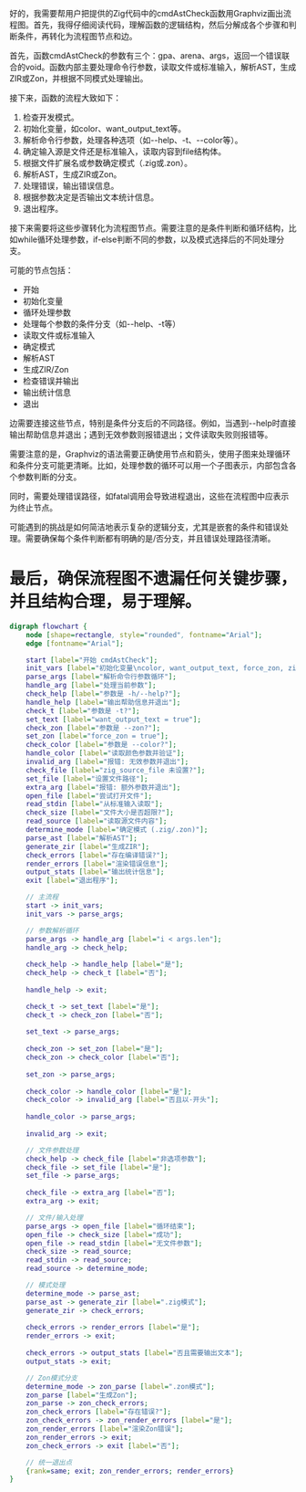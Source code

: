 好的，我需要帮用户把提供的Zig代码中的cmdAstCheck函数用Graphviz画出流程图。首先，我得仔细阅读代码，理解函数的逻辑结构，然后分解成各个步骤和判断条件，再转化为流程图节点和边。

首先，函数cmdAstCheck的参数有三个：gpa、arena、args，返回一个错误联合的void。函数内部主要处理命令行参数，读取文件或标准输入，解析AST，生成ZIR或Zon，并根据不同模式处理输出。

接下来，函数的流程大致如下：
1. 检查开发模式。
2. 初始化变量，如color、want_output_text等。
3. 解析命令行参数，处理各种选项（如--help、-t、--color等）。
4. 确定输入源是文件还是标准输入，读取内容到file结构体。
5. 根据文件扩展名或参数确定模式（.zig或.zon）。
6. 解析AST，生成ZIR或Zon。
7. 处理错误，输出错误信息。
8. 根据参数决定是否输出文本统计信息。
9. 退出程序。

接下来需要将这些步骤转化为流程图节点。需要注意的是条件判断和循环结构，比如while循环处理参数，if-else判断不同的参数，以及模式选择后的不同处理分支。

可能的节点包括：
- 开始
- 初始化变量
- 循环处理参数
- 处理每个参数的条件分支（如--help、-t等）
- 读取文件或标准输入
- 确定模式
- 解析AST
- 生成ZIR/Zon
- 检查错误并输出
- 输出统计信息
- 退出

边需要连接这些节点，特别是条件分支后的不同路径。例如，当遇到--help时直接输出帮助信息并退出；遇到无效参数则报错退出；文件读取失败则报错等。

需要注意的是，Graphviz的语法需要正确使用节点和箭头，使用子图来处理循环和条件分支可能更清晰。比如，处理参数的循环可以用一个子图表示，内部包含各个参数判断的分支。

同时，需要处理错误路径，如fatal调用会导致进程退出，这些在流程图中应表示为终止节点。

可能遇到的挑战是如何简洁地表示复杂的逻辑分支，尤其是嵌套的条件和错误处理。需要确保每个条件判断都有明确的是/否分支，并且错误处理路径清晰。

最后，确保流程图不遗漏任何关键步骤，并且结构合理，易于理解。
================================================
```dot
digraph flowchart {
    node [shape=rectangle, style="rounded", fontname="Arial"];
    edge [fontname="Arial"];

    start [label="开始 cmdAstCheck"];
    init_vars [label="初始化变量\ncolor, want_output_text, force_zon, zig_source_file"];
    parse_args [label="解析命令行参数循环"];
    handle_arg [label="处理当前参数"];
    check_help [label="参数是 -h/--help?"];
    handle_help [label="输出帮助信息并退出"];
    check_t [label="参数是 -t?"];
    set_text [label="want_output_text = true"];
    check_zon [label="参数是 --zon?"];
    set_zon [label="force_zon = true"];
    check_color [label="参数是 --color?"];
    handle_color [label="读取颜色参数并验证"];
    invalid_arg [label="报错: 无效参数并退出"];
    check_file [label="zig_source_file 未设置?"];
    set_file [label="设置文件路径"];
    extra_arg [label="报错: 额外参数并退出"];
    open_file [label="尝试打开文件"];
    read_stdin [label="从标准输入读取"];
    check_size [label="文件大小是否超限?"];
    read_source [label="读取源文件内容"];
    determine_mode [label="确定模式 (.zig/.zon)"];
    parse_ast [label="解析AST"];
    generate_zir [label="生成ZIR"];
    check_errors [label="存在编译错误?"];
    render_errors [label="渲染错误信息"];
    output_stats [label="输出统计信息"];
    exit [label="退出程序"];

    // 主流程
    start -> init_vars;
    init_vars -> parse_args;

    // 参数解析循环
    parse_args -> handle_arg [label="i < args.len"];
    handle_arg -> check_help;
    
    check_help -> handle_help [label="是"];
    check_help -> check_t [label="否"];
    
    handle_help -> exit;

    check_t -> set_text [label="是"];
    check_t -> check_zon [label="否"];
    
    set_text -> parse_args;
    
    check_zon -> set_zon [label="是"];
    check_zon -> check_color [label="否"];
    
    set_zon -> parse_args;
    
    check_color -> handle_color [label="是"];
    check_color -> invalid_arg [label="否且以-开头"];
    
    handle_color -> parse_args;
    
    invalid_arg -> exit;

    // 文件参数处理
    check_help -> check_file [label="非选项参数"];
    check_file -> set_file [label="是"];
    set_file -> parse_args;
    
    check_file -> extra_arg [label="否"];
    extra_arg -> exit;

    // 文件/输入处理
    parse_args -> open_file [label="循环结束"];
    open_file -> check_size [label="成功"];
    open_file -> read_stdin [label="无文件参数"];
    check_size -> read_source;
    read_stdin -> read_source;
    read_source -> determine_mode;

    // 模式处理
    determine_mode -> parse_ast;
    parse_ast -> generate_zir [label=".zig模式"];
    generate_zir -> check_errors;
    
    check_errors -> render_errors [label="是"];
    render_errors -> exit;
    
    check_errors -> output_stats [label="否且需要输出文本"];
    output_stats -> exit;

    // Zon模式分支
    determine_mode -> zon_parse [label=".zon模式"];
    zon_parse [label="生成Zon"];
    zon_parse -> zon_check_errors;
    zon_check_errors [label="存在错误?"];
    zon_check_errors -> zon_render_errors [label="是"];
    zon_render_errors [label="渲染Zon错误"];
    zon_render_errors -> exit;
    zon_check_errors -> exit [label="否"];

    // 统一退出点
    {rank=same; exit; zon_render_errors; render_errors}
}
```